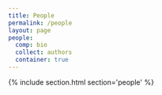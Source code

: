 ```yaml
---
title: People
permalink: /people
layout: page
people:
  comp: bio
  collect: authors
  container: true
---
```


{% include section.html section='people' %}